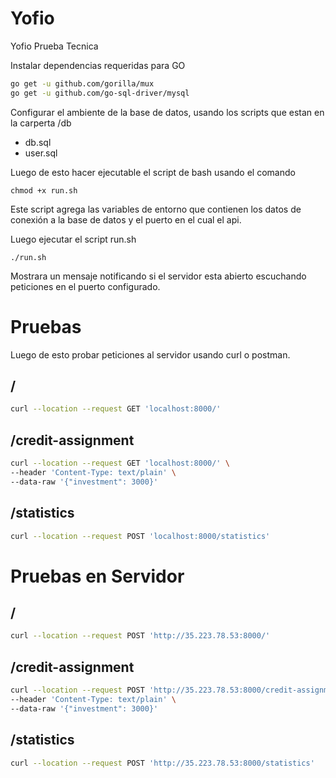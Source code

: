 # Yofio
Yofio Prueba Tecnica

Instalar dependencias requeridas para GO 

```sh
go get -u github.com/gorilla/mux
go get -u github.com/go-sql-driver/mysql
```

Configurar el ambiente de la base de datos, usando los scripts que estan en la carperta /db

- db.sql
- user.sql

Luego de esto hacer ejecutable el script de bash usando el comando

```
chmod +x run.sh
```

Este script agrega las variables de entorno que contienen los datos de conexión a la base de datos y el puerto en el cual el api.

Luego ejecutar el script run.sh

```
./run.sh
```

Mostrara un mensaje notificando si el servidor esta abierto escuchando peticiones en el puerto configurado.

# Pruebas
Luego de esto probar peticiones al servidor usando curl o postman.

## /
```sh
curl --location --request GET 'localhost:8000/'
```

## /credit-assignment
```sh
curl --location --request GET 'localhost:8000/' \
--header 'Content-Type: text/plain' \
--data-raw '{"investment": 3000}'
```

## /statistics
```sh
curl --location --request POST 'localhost:8000/statistics'
```
# Pruebas en Servidor
## /
```sh
curl --location --request POST 'http://35.223.78.53:8000/'
```

## /credit-assignment
```sh
curl --location --request POST 'http://35.223.78.53:8000/credit-assignment' \
--header 'Content-Type: text/plain' \
--data-raw '{"investment": 3000}'
```

## /statistics
```sh
curl --location --request POST 'http://35.223.78.53:8000/statistics'
```
